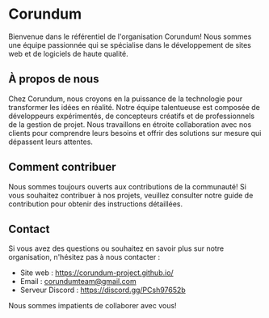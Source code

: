 # Corundum

Bienvenue dans le référentiel de l'organisation Corundum! Nous sommes une équipe passionnée qui se spécialise dans le développement de sites web et de logiciels de haute qualité.

## À propos de nous

Chez Corundum, nous croyons en la puissance de la technologie pour transformer les idées en réalité. Notre équipe talentueuse est composée de développeurs expérimentés, de concepteurs créatifs et de professionnels de la gestion de projet. Nous travaillons en étroite collaboration avec nos clients pour comprendre leurs besoins et offrir des solutions sur mesure qui dépassent leurs attentes.

## Comment contribuer

Nous sommes toujours ouverts aux contributions de la communauté! Si vous souhaitez contribuer à nos projets, veuillez consulter notre guide de contribution pour obtenir des instructions détaillées.
<!-- 
## Projets

Voici quelques-uns de nos projets en cours :

- [Projet 1](lien_vers_le_projet_1) - Description du projet 1.
- [Projet 2](lien_vers_le_projet_2) - Description du projet 2.
- [Projet 3](lien_vers_le_projet_3) - Description du projet 3. -->

## Contact

Si vous avez des questions ou souhaitez en savoir plus sur notre organisation, n'hésitez pas à nous contacter :

- Site web :   https://corundum-project.github.io/
- Email : corundumteam@gmail.com
- Serveur Discord : https://discord.gg/PCsh97652b

Nous sommes impatients de collaborer avec vous!
